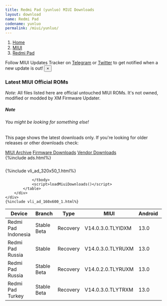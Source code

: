 ```yaml
---
title: Redmi Pad (yunluo) MIUI Downloads
layout: download
name: Redmi Pad
codename: yunluo
permalink: /miui/yunluo/
---
```

<nav aria-label="breadcrumb">
    <ol class="breadcrumb">
        <li class="breadcrumb-item"><a href="/">Home</a></li>
        <li class="breadcrumb-item"><a href="/miui/">MIUI</a></li>
        <li class="breadcrumb-item active" aria-current="page"><a href="/miui/yunluo/">Redmi Pad</a></li>
    </ol>
</nav>
<div class="alert alert-primary alert-dismissible fade show" role="alert">
    Follow MIUI Updates Tracker on <a href="https://t.me/MIUIUpdatesTracker" class="alert-link">Telegram</a>
     or <a href="https://twitter.com/MiFwUpdater" class="alert-link">Twitter</a> to get notified when a new update is out!
    <button type="button" class="close" data-dismiss="alert" aria-label="Close">
        <span aria-hidden="true">&times;</span>
    </button>
</div>

### Latest MIUI Official ROMs
*Note*: All files listed here are official untouched MIUI ROMs. It's not owned, modified or modded by XM Firmware Updater.
<div class="card">
  <div class="card-body">
    <h5 class="card-title">Note</h5>
    <h6 class="card-subtitle mb-2 text-muted">You might be looking for something else!</h6>
    <p class="card-text">This page shows the latest downloads only.
     If you're looking for older releases or other downloads check:</p>
    <a href="/archive/miui/yunluo/" class="card-link">MIUI Archive</a>
    <a href="/firmware/yunluo/" class="card-link">Firmware Downloads</a>
    <a href="/vendor/yunluo/" class="card-link">Vendor Downloads</a>
  </div>
</div>
{%include ads.html%}
<div class="row justify-content-center">
    <div class="col-10">
        <div class="table-responsive-md" style="margin-top: 25px;">
            {%include vli_ad_320x50_1.html%}
            <table id="miui" class="display dt-responsive nowrap compact table table-striped table-hover table-sm">
                <thead class="thead-dark">
                    <tr>
                        <th data-ref="device">Device</th>
                        <th data-ref="branch">Branch</th>
                        <th data-ref="type">Type</th>
                        <th data-ref="miui">MIUI</th>
                        <th data-ref="android">Android</th>
                        <th data-ref="size">Size</th>
                        <th data-ref="size">Date</th>
                        <th data-ref="link">Link</th>
                    </tr>
                </thead>
                <tbody>
                <tr><td>Redmi Pad Indonesia</td><td>Stable Beta</td><td>Recovery</td><td>V14.0.3.0.TLYIDXM</td><td>13.0</td><td>4.0 GB</td><td>2023-12-14</td><td><a href="/miui/yunluo/stable beta/V14.0.3.0.TLYIDXM/">Download</a></td></tr>
<tr><td>Redmi Pad Russia</td><td>Stable</td><td>Recovery</td><td>V14.0.3.0.TLYRUXM</td><td>13.0</td><td>3.9 GB</td><td>2023-12-27</td><td><a href="/miui/yunluo/stable/V14.0.3.0.TLYRUXM/">Download</a></td></tr>
<tr><td>Redmi Pad Russia</td><td>Stable Beta</td><td>Recovery</td><td>V14.0.2.0.TLYRUXM</td><td>13.0</td><td>3.9 GB</td><td>2023-08-09</td><td><a href="/miui/yunluo/stable beta/V14.0.2.0.TLYRUXM/">Download</a></td></tr>
<tr><td>Redmi Pad Turkey</td><td>Stable Beta</td><td>Recovery</td><td>V14.0.3.0.TLYTRXM</td><td>13.0</td><td>3.9 GB</td><td>2023-12-27</td><td><a href="/miui/yunluo/stable beta/V14.0.3.0.TLYTRXM/">Download</a></td></tr>

                </tbody>
                <script>loadMiuiDownloads()</script>
            </table>
        </div>
    </div>
    {%include vli_ad_160x600_1.html%}
</div>
